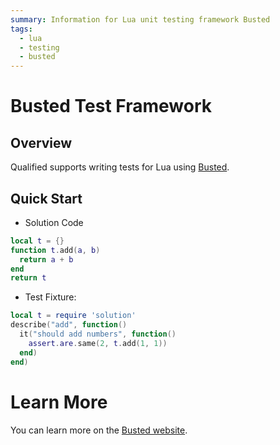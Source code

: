 ```yaml
---
summary: Information for Lua unit testing framework Busted
tags:
  - lua
  - testing
  - busted
---
```


# Busted Test Framework

## Overview

Qualified supports writing tests for Lua using [Busted][1].

## Quick Start

- Solution Code

```lua
local t = {}
function t.add(a, b)
  return a + b
end
return t
```

- Test Fixture:

```lua
local t = require 'solution'
describe("add", function()
  it("should add numbers", function()
    assert.are.same(2, t.add(1, 1))
  end)
end)
```

# Learn More

You can learn more on the [Busted website][1].

[1]: https://olivinelabs.com/busted/
